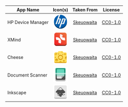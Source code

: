| App Name          | Icon(s)                                                                  | Taken From     | License     |
| ----------------- |:------------------------------------------------------------------------:|:--------------:|:-----------:|
| HP Device Manager | <img title="" src="regular/hp_logo.svg" alt="" width="48">               | [Skeuowaita][] | [CC0-1.0][] |
| XMind             | <img title="" src="regular/net.xmind.XMind.svg" alt="" width="48">       | [Skeuowaita][] | [CC0-1.0][] |
| Cheese            | <img title="" src="regular/org.gnome.Cheese.svg" alt="" width="48">      | [Skeuowaita][] | [CC0-1.0][] |
| Document Scanner  | <img title="" src="regular/org.gnome.SimpleScan.svg" alt="" width="48">  | [Skeuowaita][] | [CC0-1.0][] |
| Inkscape          | <img title="" src="regular/org.inkscape.Inkscape.svg" alt="" width="48"> | [Skeuowaita][] | [CC0-1.0][] |

<!-- Icon Theme Links -->

[Skeuowaita]: https://github.com/Frostbitten-jello/Skeuowaita

<!-- License Links -->

[CC0-1.0]: licenses/Skeuowaita/CC0-1.0.md
